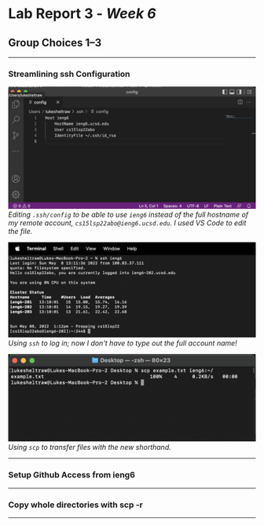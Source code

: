 # Lab Report 3 - _Week 6_
## Group Choices 1–3

***

### **Streamlining ssh Configuration**

![Config file in VSCode](images/configpic.png)
*Editing `.ssh/config` to be able to use `ieng6` instead of the full hostname of my remote account, `cs15lsp22abo@ieng6.ucsd.edu`. I used VS Code to edit the file.*


![Logging in with ieng6](images/terminalssh.png)
*Using `ssh` to log in; now I don't have to type out the full account name!*

![Using SCP with ieng6](images/scpwithieng6.png)
*Using `scp` to transfer files with the new shorthand.*


***

### **Setup Github Access from ieng6**

***

### **Copy whole directories with scp -r**

***